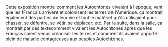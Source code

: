 Cette exposition montre comment les Autochtones vivaient à l'époque, vant que les fFrançais arrivent et colonisent les terres de l'Amérique. ça montrait également des parties de leur vie et tout le matériel qu'ils utilisaient pour chasser, se défentre, se vêtir, se déplacer; etc. Par la suite, dans la salle, ça montrait par des textecomment vivaient les Autochtones après que les Français soient venus coloniser les terres et comment ils avaient apporté plein de maladie contagieuses aux peuples Autochtones.
